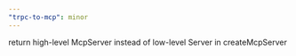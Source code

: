 ```yaml
---
"trpc-to-mcp": minor
---
```


return high-level McpServer instead of low-level Server in createMcpServer
